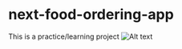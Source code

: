 # next-food-ordering-app
This is a practice/learning project
![Alt text]("./food-ordering-app/public/favico.ico/?raw=true" "Title")
